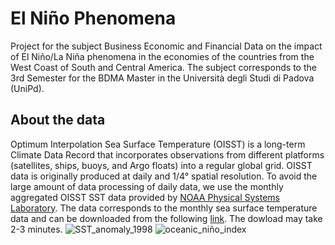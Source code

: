 # El Niño Phenomena
Project for the subject Business Economic and Financial Data on the impact of El Niño/La Niña phenomena in the economies of the countries from the West Coast of 
South and Central America. The subject corresponds to the 3rd Semester for the BDMA Master in the Università degli Studi di Padova (UniPd).

## About the data
Optimum Interpolation Sea Surface Temperature (OISST) is a long-term Climate Data Record that incorporates observations from different platforms (satellites, ships, 
buoys, and Argo floats) into a regular global grid. OISST data is originally produced at daily and 1/4° spatial resolution. To avoid the large amount of data processing 
of daily data, we use the monthly aggregated OISST SST data provided by [NOAA Physical Systems Laboratory](https://psl.noaa.gov). The data corresponds to the monthly 
sea surface temperature data and can be downloaded from the following [link](https://osf.io/6pgc2/download/). The dowload may take 2-3 minutes.
![SST_anomaly_1998](https://github.com/user-attachments/assets/02b88417-7b08-4acc-a27a-6fbf94a63043)
![oceanic_niño_index](https://github.com/user-attachments/assets/14d75aba-89d2-4a28-82e7-940a56c0bf73)
